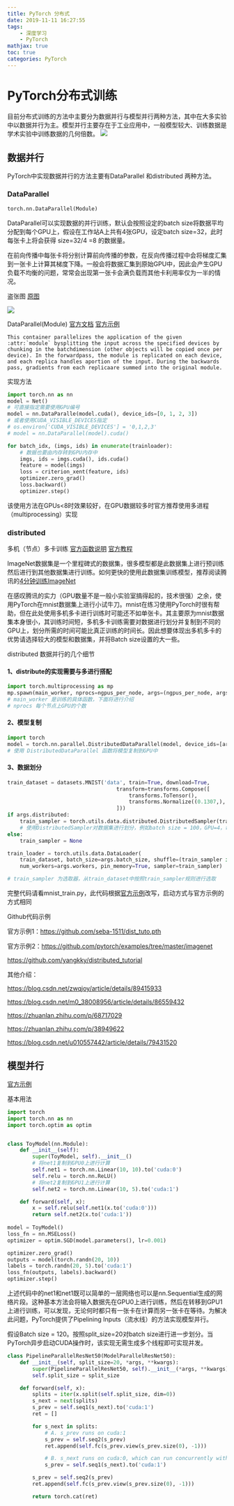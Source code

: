 ```yaml
---
title: PyTorch 分布式
date: 2019-11-11 16:27:55
tags:
	- 深度学习
	- PyTorch
mathjax: true
toc: true 
categories: PyTorch
---
```


# PyTorch分布式训练

目前分布式训练的方法中主要分为数据并行与模型并行两种方法，其中在大多实验中以数据并行为主。模型并行主要存在于工业应用中，一般模型较大、训练数据是学术实验中训练数据的几何倍数。
![](distribute/1.png)

## 数据并行

PyTorch中实现数据并行的方法主要有DataParallel 和distributed 两种方法。

### DataParallel 

```python
torch.nn.DataParallel(Module)
```

DataParallel可以实现数据的并行训练，默认会按照设定的batch size将数据平均分配到每个GPU上，假设在工作站A上共有4张GPU，设定batch size=32，此时每张卡上将会获得 size=32/4 =8 的数据量。

在前向传播中每张卡将分别计算前向传播的参数，在反向传播过程中会将梯度汇集到一张卡上计算其梯度下降。一般会将数据汇集到原始GPU中，因此会产生GPU负载不均衡的问题，常常会出现第一张卡会满负载而其他卡利用率仅为一半的情况。

盗张图 [原图](https://www.jianshu.com/p/9e36e5e36638?utm_source=oschina-app)

![](distribute/2.png)

DataParallel(Module) [官方文档](https://pytorch.org/docs/1.0.0/nn.html?highlight=dataparallel#torch.nn.DataParallel ) [官方示例](https://pytorch.org/tutorials/beginner/former_torchies/parallelism_tutorial.html?highlight=dataparallel)


```
This container parallelizes the application of the given :attr:`module` bysplitting the input across the specified devices by chunking in the batchdimension (other objects will be copied once per device). In the forwardpass, the module is replicated on each device, and each replica handles aportion of the input. During the backwards pass, gradients from each replicaare summed into the original module.
```
实现方法
```python
import torch.nn as nn
model = Net()
# 可直接指定需要使用GPU编号
model = nn.DataParalle(model.cuda(), device_ids=[0, 1, 2, 3])
# 或者使用CUDA_VISIBLE_DEVICES指定
# os.environ['CUDA_VISIBLE_DEVICES'] = '0,1,2,3'
# model = nn.DataParallel(model).cuda()
```

```python
for batch_idx, (imgs, ids) in enumerate(trainloader):
    # 数据也要由内存转到GPU内存中
    imgs, ids = imgs.cuda(), ids.cuda()
    feature = model(imgs)
    loss = criterion_xent(feature, ids)
    optimizer.zero_grad()
    loss.backward()
    optimizer.step()
```
该使用方法在GPUs<8时效果较好，在GPU数据较多时官方推荐使用多进程（multiprocessing）实现

### distributed 

多机（节点）多卡训练 [官方函数说明](https://pytorch.org/docs/stable/distributed.html?highlight=distribut#module-torch.distributed) [官方教程]( https://pytorch.org/tutorials/intermediate/ddp_tutorial.html)

ImageNet数据集是一个里程碑式的数据集，很多模型都是此数据集上进行预训练然后进行到其他数据集进行训练。如何更快的使用此数据集训练模型，推荐阅读腾讯的[4分钟训练ImageNet](https://blog.csdn.net/Tencent_TEG/article/details/81295158)

在感叹腾讯的实力（GPU数量不是一般小实验室搞得起的，技术很强）之余，使用PyTorch在mnist数据集上进行小试牛刀。mnist在练习使用PyTorch时很有帮助，但在此处使用多机多卡进行训练时可能还不如单张卡。其主要原为mnist数据集本身很小，其训练时间短，多机多卡训练需要对数据进行划分并复制到不同的GPU上，划分所需的时间可能比真正训练的时间长。因此想要体现出多机多卡的优势请选择较大的模型和数据集，并将Batch size设置的大一些。

distributed 数据并行的几个细节

#### 1、distribute的实现需要与多进行搭配

```python
import torch.multiprocessing as mp
mp.spawn(main_worker, nprocs=ngpus_per_node, args=(ngpus_per_node, args))
# main_worker 是训练的具体函数，下面将进行介绍 
# nprocs 每个节点上GPU的个数
```

#### 2、模型复制

```python
import torch
model = torch.nn.parallel.DistributedDataParallel(model, device_ids=[args.gpu])
# 使用 DistributedDataParallel 函数将模型复制到GPU中
```

#### 3、数据划分

```python
train_dataset = datasets.MNIST('data', train=True, download=True,
                                   transform=transforms.Compose([
                                       transforms.ToTensor(),
                                       transforms.Normalize((0.1307,), (0.3081,))
                                   ]))
if args.distributed:
    train_sampler = torch.utils.data.distributed.DistributedSampler(train_dataset)
    # 使用DistributedSampler对数据集进行划分，例如batch size = 100，GPU=4，每张卡将分配到batch size = 25，此方法使用平均划分的方法，如有个性化需求需要自行实现数据划分
else:
    train_sampler = None

train_loader = torch.utils.data.DataLoader(
    train_dataset, batch_size=args.batch_size, shuffle=(train_sampler is None),
    num_workers=args.workers, pin_memory=True, sampler=train_sampler)

# train_sampler 为选取器，从train_dataset中按照train_sampler规则进行选取
```
完整代码请看mnist_train.py，此代码根据[官方示例](https://github.com/pytorch/examples/tree/master/imagenet)改写，启动方式与官方示例的方式相同

Github代码示例

官方示例1：https://github.com/seba-1511/dist_tuto.pth

官方示例2：https://github.com/pytorch/examples/tree/master/imagenet

https://github.com/yangkky/distributed_tutorial

其他介绍：

https://blog.csdn.net/zwqjoy/article/details/89415933

https://blog.csdn.net/m0_38008956/article/details/86559432

https://zhuanlan.zhihu.com/p/68717029

https://zhuanlan.zhihu.com/p/38949622

https://blog.csdn.net/u010557442/article/details/79431520

## 模型并行

[官方示例](https://pytorch.org/tutorials/intermediate/model_parallel_tutorial.html)

基本用法

```python
import torch
import torch.nn as nn
import torch.optim as optim


class ToyModel(nn.Module):
    def __init__(self):
        super(ToyModel, self).__init__()
        # 将net1复制到GPU0上进行计算
        self.net1 = torch.nn.Linear(10, 10).to('cuda:0')
        self.relu = torch.nn.ReLU()
        # 将net2复制到GPU1上进行计算
        self.net2 = torch.nn.Linear(10, 5).to('cuda:1')

    def forward(self, x):
        x = self.relu(self.net1(x.to('cuda:0')))
        return self.net2(x.to('cuda:1'))
    
model = ToyModel()
loss_fn = nn.MSELoss()
optimizer = optim.SGD(model.parameters(), lr=0.001)

optimizer.zero_grad()
outputs = model(torch.randn(20, 10))
labels = torch.randn(20, 5).to('cuda:1')
loss_fn(outputs, labels).backward()
optimizer.step()
```

上述代码中的net1和net1既可以简单的一层网络也可以是nn.Sequential生成的网络片段。这种基本方法会将输入数据先在GPU0上进行训练，然后在转移到GPU1上进行训练，可以发现，无论何时都只有一张卡在计算而另一张卡在等待。为解决此问题，PyTorch提供了Pipelining Inputs（流水线）的方法实现模型并行。

假设Batch size = 120。按照split_size=20对batch size进行进一步划分。当PyTorch异步启动CUDA操作时，该实现无需生成多个线程即可实现并发。

```python
class PipelineParallelResNet50(ModelParallelResNet50):
    def __init__(self, split_size=20, *args, **kwargs):
        super(PipelineParallelResNet50, self).__init__(*args, **kwargs)
        self.split_size = split_size

    def forward(self, x):
        splits = iter(x.split(self.split_size, dim=0))
        s_next = next(splits)
        s_prev = self.seq1(s_next).to('cuda:1')
        ret = []

        for s_next in splits:
            # A. s_prev runs on cuda:1
            s_prev = self.seq2(s_prev)
            ret.append(self.fc(s_prev.view(s_prev.size(0), -1)))

            # B. s_next runs on cuda:0, which can run concurrently with A
            s_prev = self.seq1(s_next).to('cuda:1')

        s_prev = self.seq2(s_prev)
        ret.append(self.fc(s_prev.view(s_prev.size(0), -1)))

        return torch.cat(ret)
```








